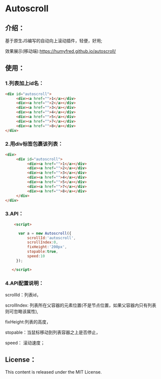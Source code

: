 # Autoscroll

## 介绍：
基于原生JS编写的自动向上滚动插件，轻便，好用;

效果展示(移动端):https://humyfred.github.io/autoscroll/

## 使用：

### 1.列表加上id名：
```html
<div id="autoscroll">
     <div><a href="">1</a></div>
     <div><a href="">2</a></div>
     <div><a href="">3</a></div>
     <div><a href="">4</a></div>
     <div><a href="">5</a></div>
     <div><a href="">7</a></div>
     <div><a href="">8</a></div>
</div>
```
### 2.用div标签包裹该列表：
```html
<div>
     <div id="autoscroll">
          <div><a href="">1</a></div>
          <div><a href="">2</a></div>
          <div><a href="">3</a></div>
          <div><a href="">4</a></div>
          <div><a href="">5</a></div>
          <div><a href="">7</a></div>
          <div><a href="">8</a></div>
     </div>
</div>
```
### 3.API：
```html
    <script>

      var a = new Autoscroll({
          scrollId:'autoscroll',
          scrollIndex:0,
          fixHeight:'200px',
          stopable:true,
          speed:10
     });

   </script>
```   

### 4.API配置说明：
scrollId：列表id，

scrollIndex: 列表所在父容器的元素位置(不是节点位置，如果父容器内只有列表则可忽略该属性),

fixHeight:列表的高度，

stopable：当鼠标移动到列表容器之上是否停止，

speed：  滚动速度；

## License：
This content is released under the MIT License.
